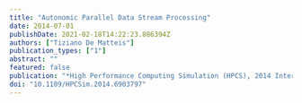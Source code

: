 ```yaml
---
title: "Autonomic Parallel Data Stream Processing"
date: 2014-07-01
publishDate: 2021-02-18T14:22:23.886394Z
authors: ["Tiziano De Matteis"]
publication_types: ["1"]
abstract: ""
featured: false
publication: "*High Performance Computing Simulation (HPCS), 2014 International Conference on*"
doi: "10.1109/HPCSim.2014.6903797"
---
```



